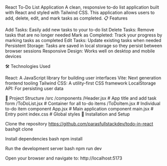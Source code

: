 React To-Do List Application
A clean, responsive to-do list application built with React and styled with Tailwind CSS. This application allows users to add, delete, edit, and mark tasks as completed.
📋 Features

Add Tasks: Easily add new tasks to your to-do list
Delete Tasks: Remove tasks that are no longer needed
Mark as Completed: Track your progress by marking tasks as completed
Edit Tasks: Update existing tasks when needed
Persistent Storage: Tasks are saved in local storage so they persist between browser sessions
Responsive Design: Works well on desktop and mobile devices

🛠️ Technologies Used

React: A JavaScript library for building user interfaces
Vite: Next generation frontend tooling
Tailwind CSS: A utility-first CSS framework
LocalStorage API: For persisting user data

📁 Project Structure
/src
  /components
    /Header.jsx        # App title and add task form
    /ToDoList.jsx      # Container for all to-do items
    /ToDoItem.jsx      # Individual to-do item component
  App.jsx              # Main application component
  main.jsx             # Entry point
  index.css            # Global styles
🚀 Installation and Setup

Clone the repository https://github.com/parasfullstackdev/todo-in-react
bashgit clone 

Install dependencies
bash npm install

Run the development server
bash npm run dev

Open your browser and navigate to:
http://localhost:5173